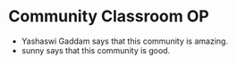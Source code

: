 # Community Classroom OP

- Yashaswi Gaddam says that this community is amazing.
- sunny says that this community is good.
